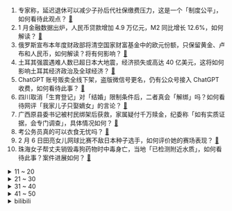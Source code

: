 1. 专家称，延迟退休可以减少子孙后代社保缴费压力，这是一个「制度公平」，如何看待此观点？ [:link:](https://www.zhihu.com/question/583205512)
2. 1 月金融数据出炉，人民币贷款增加 4.9 万亿元，M2 同比增长 12.6%，如何解读？ [:link:](https://www.zhihu.com/question/583202284)
3. 俄罗斯宣布本年度财政部将清空国家财富基金中的欧元份额，只保留黄金、卢布和人民币，如何解读？将有何影响？ [:link:](https://www.zhihu.com/question/583148024)
4. 土耳其强震遇难人数已超日本大地震，经济损失或高达 40 亿美元，这将如何影响土耳其经济政治及全球经济？ [:link:](https://www.zhihu.com/question/583139583)
5. ChatGPT 账号贩卖全线下架，盗版微信号更名，仍有公众号接入 ChatGPT 收费，如何看待此事？ [:link:](https://www.zhihu.com/question/582948141)
6. 四川取消「生育登记」对「结婚」限制条件后，二者真会「解绑」吗？如何看待网评「我家儿子只娶嫡女」的言论？ [:link:](https://www.zhihu.com/question/583167820)
7. 广西原县委书记被村民绑架后获救，家属疑付千万赎金，纪委称「如有实质证据，会专门调查」，具体情况如何？ [:link:](https://www.zhihu.com/question/583155127)
8. 考公务员真的可以衣食无忧吗？ [:link:](https://www.zhihu.com/question/573640753)
9. 2 月 6 日田亮女儿网球比赛不敌日本种子选手，如何评价她的赛场表现？ [:link:](https://www.zhihu.com/question/582635570)
10. 珠海女子帮丈夫销毁毒狗药物时中毒身亡，当地「已检测附近水质」，如何看待此事？案件进展如何？ [:link:](https://www.zhihu.com/question/582931203)
<details>
<summary>11 ~ 20</summary>

11. 全职带宝宝两年，现在全家逼着出去上班，舍不得宝宝，但是也顶不住压力了，该怎么办？ [:link:](https://www.zhihu.com/question/582036709)
12. 英国国防大臣发声「排除立即将向乌克兰提供战机可能性」，释放了哪些信号？欧洲国家战机参战意味着什么？ [:link:](https://www.zhihu.com/question/583047397)
13. 如何看待「中核集团成功自主研发『原子灯』10 年不用充电」？可以应用在哪些领域？你是否想拥有它？ [:link:](https://www.zhihu.com/question/583071413)
14. 办公室里的十几台电脑怎么实现共享文件呢？（不想通过某个人软件的上传和下载）？ [:link:](https://www.zhihu.com/question/65858411)
15. 《火影忍者》中同样是跟三忍修行三年，为何第七班的实力差距如此明显？ [:link:](https://www.zhihu.com/question/567910290)
16. 刘华强买瓜到高启强卖鱼，如何看待《狂飙》成功背后的中国涉案剧变迁？ [:link:](https://www.zhihu.com/question/582917153)
17. 快要情人节了，预算700以内（贫穷学生，轻点喷）给女朋友送什么合适？ [:link:](https://www.zhihu.com/question/582463799)
18. 《英雄联盟》台服宣布将锁 IP，会造成哪些影响？ [:link:](https://www.zhihu.com/question/583163266)
19. 戴n95口罩时，口罩无法贴合面部，在鼻夹处有很大缝隙怎么办？ [:link:](https://www.zhihu.com/question/572807753)
20. 婴儿整天躺着不会无聊吗？ [:link:](https://www.zhihu.com/question/578082706)
</details>
<details>
<summary>21 ~ 30</summary>

21. 劳动合同与劳务合同有什么区别？ [:link:](https://www.zhihu.com/question/439682689)
22. 和男朋友在一个城市，但我们工作都很忙，有时一周见不了一面，我有点坚持不下去了怎么办？ [:link:](https://www.zhihu.com/question/581984443)
23. 一个人租房，有什么家电推荐？ [:link:](https://www.zhihu.com/question/581253311)
24. 小时候放学你有人接吗？下雨了，有人拿着伞来接你吗？ [:link:](https://www.zhihu.com/question/582765976)
25. 和对象工作都很累，没时间收拾屋子，但每天回家看到家里乱糟糟的心情很烦躁怎么办？ [:link:](https://www.zhihu.com/question/581989977)
26. 一项运动坚持 5 年以上，是一种什么样的体验？ [:link:](https://www.zhihu.com/question/581077761)
27. 独居想养安静的宠物，有没有推荐的？ [:link:](https://www.zhihu.com/question/582464403)
28. 大学期间到底应不应该去旅游？ [:link:](https://www.zhihu.com/question/582608892)
29. 《斗破苍穹》里的云岚宗，从派人跟着纳兰嫣然上门退婚到被解散，期间犯了哪些决策错误？ [:link:](https://www.zhihu.com/question/581363214)
30. 人生第一辆公路车，预算 2W 以内，是考虑进口大牌的顶级铝架，还是国产的碳架？ [:link:](https://www.zhihu.com/question/582623389)
</details>
<details>
<summary>31 ~ 40</summary>

31. 成绩不是很好被同学嘲讽怎么办？ [:link:](https://www.zhihu.com/question/581668519)
32. 读书如果没让自己感到更快乐，那读书的意义在哪呢？ [:link:](https://www.zhihu.com/question/583052539)
33. 你觉得每天生活的快乐吗？ [:link:](https://www.zhihu.com/question/582011156)
34. 如何在家里打造一个读书的舒适环境？ [:link:](https://www.zhihu.com/question/581350324)
35. 本科论文答辩难吗？ [:link:](https://www.zhihu.com/question/392229198)
36. 全马五个小时是什么水平？ [:link:](https://www.zhihu.com/question/582157828)
37. 你喜欢花钱还是喜欢存钱？ [:link:](https://www.zhihu.com/question/578278859)
38. 孩子哭闹时讲道理不听怎么办？ [:link:](https://www.zhihu.com/question/576093289)
39. ChatGPT 将对现有哪些行业、岗位带来冲击或巨变? [:link:](https://www.zhihu.com/question/582645214)
40. 梧州市供销社党组书记遭绑架后获救，警方悬赏 10 万缉嫌犯，还有哪些信息值得关注？ [:link:](https://www.zhihu.com/question/583187477)
</details>
<details>
<summary>41 ~ 50</summary>

41. 专家称「延迟退休改革的节奏将是平缓的」，延迟退休会有什么影响？如何看待延迟退休？ [:link:](https://www.zhihu.com/question/583148889)
42. 成长是一件很痛苦的事吗？ [:link:](https://www.zhihu.com/question/309014229)
43. 为什么家里最懂事的孩子总是受委屈最多？ [:link:](https://www.zhihu.com/question/576920342)
44. 一个人逛街会孤独吗? [:link:](https://www.zhihu.com/question/577480785)
45. 「以油养肤」真的能把皮肤养好吗，不同肤质该如何使用？ [:link:](https://www.zhihu.com/question/581139404)
46. 江苏丰县民政局回应「新娘被多名男性亲友吻脸拍打臀部」，称非当地风俗，如何看待婚闹现象？ [:link:](https://www.zhihu.com/question/583136134)
47. 2.6 万元出境团队游首发团上架一分钟售罄，从业者称境外目的地接待能力有待恢复，出境游是真热还是虚火？ [:link:](https://www.zhihu.com/question/582581954)
48. 2 月 87 款国产网游获批，网易《梦幻西游：时空》和腾讯子公司《王者万象棋》在列，哪些信息值得关注？ [:link:](https://www.zhihu.com/question/583255345)
49. 为什么现在年轻人越来越喜欢自己动手做饭了？ [:link:](https://www.zhihu.com/question/576339155)
50. 福州 8 岁男孩课堂上 10 分钟举手 7 次后身亡，当地教育局回应「暂不便透露」，什么信息值得关注？ [:link:](https://www.zhihu.com/question/583135834)
</details><details>
<summary>bilibili</summary>

1. 鹅鸭傻 [:link:](//www.bilibili.com/video/BV1Q14y1F7B2)
2. “读孙子兵法,品启强人生” [:link:](//www.bilibili.com/video/BV1MG4y1S7cm)
3. 看几遍都觉得好笑哈哈哈哈 [:link:](//www.bilibili.com/video/BV1Bj411M7bz)
4. 跳着健康健身的阳康比心舞，心情无比畅通比❤ [:link:](//www.bilibili.com/video/BV18G4y1N7h7)
5. 你有没有哪些小妙招是外行人不知道的？大家互相说一下取取经！ [:link:](//www.bilibili.com/video/BV1nR4y1z74b)
6. 《崩坏：星穹铁道》白露角色PV——「天干物燥」 [:link:](//www.bilibili.com/video/BV1n84y1G7HE)
7. 我把经典游戏都速通了一遍？？ [:link:](//www.bilibili.com/video/BV1RR4y1z7Hv)
8. 同伴赠礼  2440原石帮你回血，尘歌壶套装（持续更新中）。 [:link:](//www.bilibili.com/video/BV1xv4y1b7YH)
9. 【坦白】为什么我专做"骗小白"的碎片式健身训练 [:link:](//www.bilibili.com/video/BV1oe4y1A7v6)
10. 绝地求生最远击杀记录！【C4快乐阴人流#38】 [:link:](//www.bilibili.com/video/BV1Ze4y1A7h8)
<details>
<summary>11 ~ 20</summary>

11. 在自律和自觉中选择了自尽 [:link:](//www.bilibili.com/video/BV1Yv4y1477X)
12. 任何变态，终将绳之以法！ [:link:](//www.bilibili.com/video/BV19M4y1D796)
13. 我敢说99%的人都没吃过这火锅 [:link:](//www.bilibili.com/video/BV1t84y157D4)
14. 两分钟视频大哥两次落泪，相信大哥一定可以东山再起！ [:link:](//www.bilibili.com/video/BV1X84y157bq)
15. 解锁神装 我的世界永恒的MC生存 二周目EP14 [:link:](//www.bilibili.com/video/BV1EM411Y7iB)
16. 骑行流浪黑龙江，运气不错又找到带炕的房子了，烧起炉子感觉很舒服 [:link:](//www.bilibili.com/video/BV1Y84y1G7CJ)
17. “于西方拍卖会上流拍的东方戏曲人偶。”……我重回故里，而她们客死异乡。 [:link:](//www.bilibili.com/video/BV17A411679Z)
18. 耗时半个月，我给表妹做了一张触摸感应桌 [:link:](//www.bilibili.com/video/BV1S8411M7bW)
19. 一把长剑残血6级就断线！单杀职业？别吃！别吃！ [:link:](//www.bilibili.com/video/BV1YA4116733)
20. 七年未同床？情夫①号上线！《叶卡捷琳娜》P3 [:link:](//www.bilibili.com/video/BV1F24y1q7bU)
</details>
<details>
<summary>21 ~ 30</summary>

21. 《官  宣》 [:link:](//www.bilibili.com/video/BV1T84y1V7Tz)
22. 不要含糊其辞，僵尸肉跟国内储备肉没关系！ [:link:](//www.bilibili.com/video/BV1Mx4y1L75k)
23. 坤坤闪亮登场 [:link:](//www.bilibili.com/video/BV1fA411r7DF)
24. “长大后才发现，这编剧也太敢写了吧！” [:link:](//www.bilibili.com/video/BV1ns4y1Y7Yh)
25. 你玩原神怎么不充钱呢？【这下不得不氪金了...】 [:link:](//www.bilibili.com/video/BV1J24y1q7AL)
26. 胡桃池子十连五金，我的好同学，我一点都不羡慕 [:link:](//www.bilibili.com/video/BV1GT411R77S)
27. 是不是每个日本媳妇都有这样的技能？ [:link:](//www.bilibili.com/video/BV1MA41167KX)
28. 【原神手书】与夜兰在欲望之网中起舞！ [:link:](//www.bilibili.com/video/BV1cd4y1J7Xt)
29. 【基德】土叙地震全面报告：天灾叠加人祸，双标的救援 [:link:](//www.bilibili.com/video/BV1cs4y1e7ty)
30. 【原神手书】♛来自四神的压迫力♛～王牌特工们的「间谍过家家」～ [:link:](//www.bilibili.com/video/BV1Tv4y1b73i)
</details>
<details>
<summary>31 ~ 40</summary>

31. 看完这视频，你们会明白为啥市场上有这么多卖活禽活鱼的商家问你要不要宰杀了，因为死无对证！ [:link:](//www.bilibili.com/video/BV1jG4y1S7bj)
32. 21世纪如何复兴德意志第二帝国？【神奇组织04】 [:link:](//www.bilibili.com/video/BV12Y411q7S1)
33. 流浪地球2《人是_》，这么唱可以直击你的灵魂吗！ [:link:](//www.bilibili.com/video/BV1XM4y1D7XH)
34. 读兵法，斗大佬，拜干爹，鱼贩走上人生巅峰！万字解析国产扫黑剧《狂飙》7~12 [:link:](//www.bilibili.com/video/BV1JM4y1D7Y8)
35. 大嫂高叶：老问这种问题烦不烦？ [:link:](//www.bilibili.com/video/BV1S84y1G7Hy)
36. 鱼王来了，7800买一条巨型老鼠斑，吃完差点破产了 [:link:](//www.bilibili.com/video/BV1BT41197ew)
37. 即便身处泥淖，也能仰望星空！看农民工如何修炼成中国梵高？ [:link:](//www.bilibili.com/video/BV1Ks4y1s7Bd)
38. 《查理九世》“ 谨以此书，纪念我的童年，那是一段小有遗憾的幸福时光。” [:link:](//www.bilibili.com/video/BV1Zs4y1W75g)
39. 细读经典：比肩《星际穿越》，影史“最硬”科幻片《超时空接触》 [:link:](//www.bilibili.com/video/BV1UY411q7EW)
40. “心在跳，爱很刑如烈火” [:link:](//www.bilibili.com/video/BV1824y1i7Mb)
</details>
<details>
<summary>41 ~ 50</summary>

41. 朋友永远都是游戏最高“配置” [:link:](//www.bilibili.com/video/BV15D4y1K7cC)
42. 春 节 档 最 强 战 争 [:link:](//www.bilibili.com/video/BV1hs4y1Y7NQ)
43. 大半夜学围棋？一看就懂？刘备也在？我也想试试 [:link:](//www.bilibili.com/video/BV1wT411o7vg)
44. 当我把城里的猫带回农村被疯狂打脸（宋庄特辑） [:link:](//www.bilibili.com/video/BV1UT41197fB)
45. 入坑DNF半个月血亏4W装备全碎，我想成为巴卡尔红队C#1？ [:link:](//www.bilibili.com/video/BV1684y1G7V6)
46. 谁要来预订我的情人节档期 [:link:](//www.bilibili.com/video/BV17Y411B7US)
47. 没有神明注视的冒险家 [:link:](//www.bilibili.com/video/BV1VA41167mk)
48. 功绩社会生产抑郁症患者和厌世者？ [:link:](//www.bilibili.com/video/BV1WM411Y7Jk)
49. 嘿朋友，你想吃免费的麦丽素嘛（低俗，重口，恶心，慎点） [:link:](//www.bilibili.com/video/BV1aM4y1D7Zc)
50. 全程高能|| 家贼祖师爷的父子交接，权力博弈中的那些“不传之秘” [:link:](//www.bilibili.com/video/BV15G4y1T78D)
</details>
<details>
<summary>51 ~ 60</summary>

51. 【定格动画】炎龙vs卡利斯 [:link:](//www.bilibili.com/video/BV1BM411v7Wq)
52. 贾冰“狂飙”英文台词! [:link:](//www.bilibili.com/video/BV1cT411o7Gr)
53. 这 是......转 生 大 肠 [:link:](//www.bilibili.com/video/BV13Y411i7ii)
54. 《成年狗的崩溃就在一瞬间》 [:link:](//www.bilibili.com/video/BV1vj411K7q7)
55. 俄罗斯雅库特人展示了他们简单的生活 [:link:](//www.bilibili.com/video/BV1gd4y1H7gR)
56. 我们是动力火车，B站我们来了！ [:link:](//www.bilibili.com/video/BV1dT411D7QX)
57. 南方人第一次逛东北菜市场!50块钱能买些啥? [:link:](//www.bilibili.com/video/BV1QM4y1D77H)
58. 他反复问她有没有遗憾，更让人遗憾了 [:link:](//www.bilibili.com/video/BV11Y411q7KW)
59. 16岁高中生买电脑学习用！他爸爸不说话我信了！ [:link:](//www.bilibili.com/video/BV1VG4y1S7ho)
60. 我的世界：什么才是真正的顶级肝帝 [:link:](//www.bilibili.com/video/BV1Rd4y1n7Vn)
</details>
<details>
<summary>61 ~ 70</summary>

61. 【定格动画】爆肝挑战地表最重组合金刚藏玩阁冲云霄终极大合体 [:link:](//www.bilibili.com/video/BV1pR4y1q7XH)
62. 10道10元超简单素菜，我是不相信你会翻车的 [:link:](//www.bilibili.com/video/BV1YG4y1U7G4)
63. 叠 甲 圣 经 [:link:](//www.bilibili.com/video/BV1hM411Y7XL)
64. 我办的音乐比赛炸出了这么多大佬? [图一乐作品PICK] [:link:](//www.bilibili.com/video/BV15Y411B7Jt)
65. 拒绝答辩，吃点好的！漫威零差评佳作《马面雷神》 [:link:](//www.bilibili.com/video/BV1VG4y1K7Nu)
66. 他从卖鱼小贩逆袭成黑帮大佬，逍遥法外一路狂飙！ [:link:](//www.bilibili.com/video/BV1JD4y1K7hR)
67. 【半佛】为啥很多婚礼现场闹的像耍猴？ [:link:](//www.bilibili.com/video/BV1tR4y1q7tu)
68. 她的讣告，选择了一张彩色照片…… [:link:](//www.bilibili.com/video/BV1sM4y1D7oF)
69. 安欣的反向演讲 [:link:](//www.bilibili.com/video/BV1pj411M7C3)
70. 全网催更的完整版《群青》来啦！能感染到你吗？ [:link:](//www.bilibili.com/video/BV1KD4y1K7YW)
</details>
<details>
<summary>71 ~ 80</summary>

71. 我，260万粉UP主，公开助农水果利润！究竟赚了多少钱？ [:link:](//www.bilibili.com/video/BV1nx4y1L753)
72. 一杆进七个！当九球天后遇上高速摄影机，谁会更胜一筹？ [:link:](//www.bilibili.com/video/BV1rT411Q7DN)
73. 品尝酸甜苦辣，尽享人生滋味 [:link:](//www.bilibili.com/video/BV1d54y1P7eV)
74. 【崩坏3】主线回顾小剧场 [:link:](//www.bilibili.com/video/BV1eM411v7ju)
75. 张涛：很骄傲又能帮到同桌！ [:link:](//www.bilibili.com/video/BV1d14y1F7ZR)
76. 一咬就嘎嘣脆的土豆饼 [:link:](//www.bilibili.com/video/BV12A41167Fs)
77. 【IGN】《塞尔达传说 王国之泪》 全新预告 | 任天堂直面会 [:link:](//www.bilibili.com/video/BV1es4y1Y7y4)
78. 帅小伙速通九转大肠，品尝到肠真正的味道！ [:link:](//www.bilibili.com/video/BV14x4y1L75j)
79. 辅助大爹被赶出队伍，可三位大小姐绝对想不到你治疗就能复制技能【01】 [:link:](//www.bilibili.com/video/BV1ks4y1Y7gT)
80. 【36氪】从扶贫到“坑贫”，中国式彩票什么时候开始把路走歪了？ [:link:](//www.bilibili.com/video/BV1r8411u7My)
</details>
<details>
<summary>81 ~ 90</summary>

81. 现在喜欢一个角色 [:link:](//www.bilibili.com/video/BV1bY411q7oy)
82. 胡桃金曲《家有胡桃》 [:link:](//www.bilibili.com/video/BV1Pv4y147jk)
83. 男人点了一份汤圆，老板却端来一碟饺子。。。 [:link:](//www.bilibili.com/video/BV1B24y1i71w)
84. 当老公发现我为前男友写的日记... [:link:](//www.bilibili.com/video/BV1z8411u7XT)
85. 美国最贵牛排店VS最便宜牛排！！价格相差40倍，值得吗？ [:link:](//www.bilibili.com/video/BV19Y411v778)
86. 狂飙（x）乱飙(√) [:link:](//www.bilibili.com/video/BV158411u7d8)
87. 【明日方舟】盘点生息演算七大"离谱"问题 ！最后一个堪称逆天！ [:link:](//www.bilibili.com/video/BV168411u7BR)
88. 封面有亮点！谁能找到！ [:link:](//www.bilibili.com/video/BV1FG4y1M7nJ)
89. 一个星期前 无意中看见学生用废弃的口罩绳做成了皮筋，看完心里挺不是滋味..偷偷在网上买了皮筋沙包和毽子，想给孩子们一个惊喜。我的学生我来宠 [:link:](//www.bilibili.com/video/BV1Tj411K7Tr)
90. 网络热门艺术鉴赏（七）高山流水遇只因 [:link:](//www.bilibili.com/video/BV1JG4y1S7v2)
</details>
<details>
<summary>91 ~ 100</summary>

91. 本来挺喜欢塑料小人的 [:link:](//www.bilibili.com/video/BV1bM411Y7Xz)
92. 一秒钟记个单词“manic” [:link:](//www.bilibili.com/video/BV14M4y1X7jc)
93. 任何时间！任何地点！遇到小猫！就地亲烂！ [:link:](//www.bilibili.com/video/BV1bM4y1D7s8)
94. 人间值得图鉴 [:link:](//www.bilibili.com/video/BV1rM4y1X78p)
95. 南方人和北方人互换饮食是什么体验？ [:link:](//www.bilibili.com/video/BV1Qx4y157kd)
96. 速通玩家在NPC眼中的样子 [:link:](//www.bilibili.com/video/BV1cM411v79w)
97. 1999年，5名死刑犯临刑前 现场实拍录像 [:link:](//www.bilibili.com/video/BV1Ny4y1Q7xG)
98. 当我故意在女友面前说前女友的优点时，她直接破防了 [:link:](//www.bilibili.com/video/BV1ej411K74t)
99. 二次元小姐姐拯救流浪老哥 [:link:](//www.bilibili.com/video/BV1ZY411q7oa)
100. 开年第一大笑话：王一博转型当演员【飘飘】 [:link:](//www.bilibili.com/video/BV1ps4y1Y73B)
</details></details>